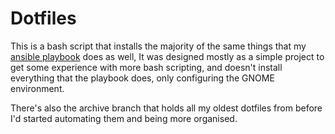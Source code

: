 # Dotfiles

This is a bash script that installs the majority of the same things that my 
[ansible playbook](https://github.com/ttibsi/dotfiles-playbook) does as well,
It was designed mostly as a simple project to get some experience with more bash
scripting, and doesn't install everything that the playbook does, only configuring
the GNOME environment. 

There's also the archive branch that holds all my oldest dotfiles from before
I'd started automating them and being more organised.
